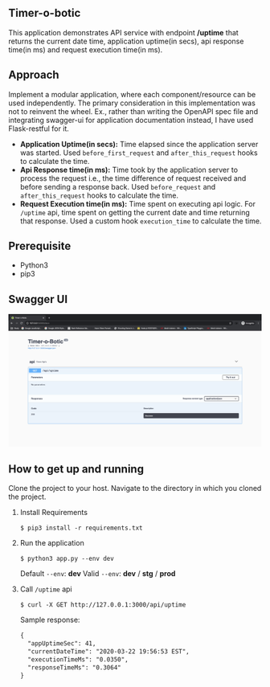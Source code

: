 ## Timer-o-botic

This application demonstrates API service with endpoint **/uptime** that returns the current date time, application uptime(in secs), api response time(in ms) and request execution time(in ms).

## Approach
Implement a modular application, where each component/resource can be used independently. The primary consideration in this implementation was not to reinvent the wheel. Ex., rather than writing the OpenAPI spec file and integrating swagger-ui for application documentation instead, I have used Flask-restful for it.

* **Application Uptime(in secs):** Time elapsed since the application server was started. Used `before_first_request` and `after_this_request` hooks to calculate the time.
* **Api Response time(in ms):** Time took by the application server to process the request i.e., the time difference of request received and before sending a response back. Used `before_request` and `after_this_request` hooks to calculate the time.
* **Request Execution time(in ms):** Time spent on executing api logic. For `/uptime` api, time spent on getting the current date and time returning that response. Used a custom hook `execution_time` to calculate the time.

## Prerequisite
* Python3
* pip3

## Swagger UI
![Swagger UI](api_docs.png)
## How to get up and running
Clone the project to your host. Navigate to the directory in which you cloned the project.
1. Install Requirements
    ```
    $ pip3 install -r requirements.txt
    ```
2. Run the application
    ```
    $ python3 app.py --env dev
    ```
    Default `--env`: **dev**
    Valid `--env`: **dev** / **stg** / **prod**
    
3. Call `/uptime` api
    ```
    $ curl -X GET http://127.0.0.1:3000/api/uptime
    ```
    Sample response:
    ```
    {
      "appUptimeSec": 41, 
      "currentDateTime": "2020-03-22 19:56:53 EST", 
      "executionTimeMs": "0.0350", 
      "responseTimeMs": "0.3064"
    }
    ```
